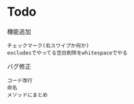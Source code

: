 # Todo

機能追加

    チェックマーク(右スワイプか何か)
    excludesでやってる空白削除をwhitespaceでやる
    
バグ修正
    
    コード改行
    命名
    メソッドにまとめ
